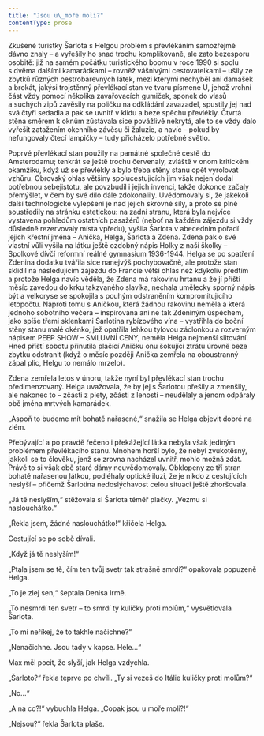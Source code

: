 ```yaml
---
title: "Jsou u\_moře moli?"
contentType: prose
---
```


<section>

Zkušené turistky Šarlota s Helgou problém s převlékáním samozřejmě dávno znaly – a vyřešily ho snad trochu komplikovaně, ale zato bezesporu osobitě: již na samém počátku turistického boomu v roce 1990 si spolu s dvěma dalšími kamarádkami – rovněž vášnivými cestovatelkami – ušily ze zbytků různých pestrobarevných látek, mezi kterými nechyběl ani damašek a brokát, jakýsi trojstěnný převlékací stan ve tvaru písmene U, jehož vrchní část vždy pomocí několika zavařovacích gumiček, sponek do vlasů a suchých zipů zavěsily na poličku na odkládání zavazadel, spustily jej nad svá čtyři sedadla a pak se uvnitř v klidu a beze spěchu převlékly. Čtvrtá stěna směrem k oknům zůstávala sice povážlivě nekrytá, ale to se vždy dalo vyřešit zatažením okenního závěsu či žaluzie, a navíc – pokud by nefungovaly čtecí lampičky – tudy přicházelo potřebné světlo.

Poprvé převlékací stan použily na památné společné cestě do Amsterodamu; tenkrát se ještě trochu červenaly, zvláště v onom kritickém okamžiku, když už se převlékly a bylo třeba stěny stanu opět vyrolovat vzhůru. Obrovský ohlas většiny spolucestujících jim však nejen dodal potřebnou sebejistotu, ale povzbudil i jejich invenci, takže dokonce začaly přemýšlet, v čem by své dílo dále zdokonalily. Uvědomovaly si, že jakékoli další technologické vylepšení je nad jejich skrovné síly, a proto se plně soustředily na stránku estetickou: na zadní stranu, která byla nejvíce vystavena pohledům ostatních pasažérů (neboť na každém zájezdu si vždy důsledně rezervovaly místa vpředu), vyšila Šarlota v abecedním pořadí jejich křestní jména – Anička, Helga, Šarlota a Zdena. Zdena pak o své vlastní vůli vyšila na látku ještě ozdobný nápis Holky z naší školky – Spolkové dívčí reformní reálné gymnasium 1936-1944. Helga se po spatření Zdenina dodatku tvářila sice nanejvýš pochybovačně, ale protože stan sklidil na následujícím zájezdu do Francie větší ohlas než kdykoliv předtím a protože Helga navíc věděla, že Zdena má rakovinu hrtanu a že jí příští měsíc zavedou do krku takzvaného slavíka, nechala umělecky sporný nápis být a velkoryse se spokojila s pouhým odstraněním kompromitujícího letopočtu. Naproti tomu s Aničkou, která žádnou rakovinu neměla a která jednoho sobotního večera – inspirována ani ne tak Zdeniným úspěchem, jako spíše třemi sklenkami Šarlotina rybízového vína – vystřihla do boční stěny stanu malé okénko, jež opatřila lehkou tylovou záclonkou a rozverným nápisem PEEP SHOW – SMLUVNÍ CENY, neměla Helga nejmenší slitování. Hned příští sobotu přinutila plačící Aničku onu šokující ztrátu úrovně beze zbytku odstranit (když o měsíc později Anička zemřela na oboustranný zápal plic, Helgu to nemálo mrzelo).

Zdena zemřela letos v únoru, takže nyní byl převlékací stan trochu předimenzovaný. Helga uvažovala, že by jej s Šarlotou přešily a zmenšily, ale nakonec to – zčásti z piety, zčásti z lenosti – neudělaly a jenom odpáraly obě jména mrtvých kamarádek.

„Aspoň to budeme mít bohatě nařasené,“ snažila se Helga objevit dobré na zlém.

Přebývající a po pravdě řečeno i překážející látka nebyla však jediným problémem převlékacího stanu. Mnohem horší bylo, že nebyl zvukotěsný, jakkoli se to člověku, jenž se zrovna nacházel uvnitř, mohlo možná zdát. Právě to si však obě staré dámy neuvědomovaly. Obklopeny ze tří stran bohatě nařasenou látkou, podléhaly optické iluzi, že je nikdo z cestujících neslyší – přičemž Šarlotina nedoslýchavost celou situaci ještě zhoršovala.

„Já tě neslyším,“ stěžovala si Šarlota téměř plačky. „Vezmu si naslouchátko.“

„Řekla jsem, žádné naslouchátko!“ křičela Helga.

Cestující se po sobě dívali.

„Když já tě neslyším!“

„Ptala jsem se tě, čím ten tvůj svetr tak strašně smrdí?“ opakovala popuzeně Helga.

„To je zlej sen,“ šeptala Denisa Irmě.

„To nesmrdí ten svetr – to smrdí ty kuličky proti molům,“ vysvětlovala Šarlota.

„To mi neříkej, že to takhle načichne?“

„Nenačichne. Jsou tady v kapse. Hele…“

Max měl pocit, že slyší, jak Helga vzdychla.

„Šarloto?“ řekla teprve po chvíli. „Ty si vezeš do Itálie kuličky proti molům?“

„No…“

„A na co?!“ vybuchla Helga. „Copak jsou u moře moli?!“

„Nejsou?“ řekla Šarlota plaše.

</section>
